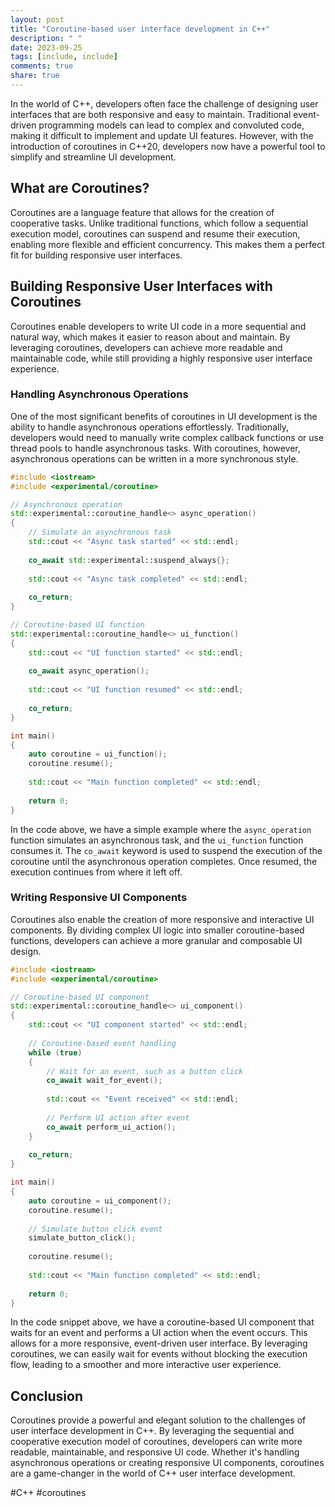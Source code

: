```yaml
---
layout: post
title: "Coroutine-based user interface development in C++"
description: " "
date: 2023-09-25
tags: [include, include]
comments: true
share: true
---
```


In the world of C++, developers often face the challenge of designing user interfaces that are both responsive and easy to maintain. Traditional event-driven programming models can lead to complex and convoluted code, making it difficult to implement and update UI features. However, with the introduction of coroutines in C++20, developers now have a powerful tool to simplify and streamline UI development.

## What are Coroutines?
Coroutines are a language feature that allows for the creation of cooperative tasks. Unlike traditional functions, which follow a sequential execution model, coroutines can suspend and resume their execution, enabling more flexible and efficient concurrency. This makes them a perfect fit for building responsive user interfaces.

## Building Responsive User Interfaces with Coroutines
Coroutines enable developers to write UI code in a more sequential and natural way, which makes it easier to reason about and maintain. By leveraging coroutines, developers can achieve more readable and maintainable code, while still providing a highly responsive user interface experience.

### Handling Asynchronous Operations
One of the most significant benefits of coroutines in UI development is the ability to handle asynchronous operations effortlessly. Traditionally, developers would need to manually write complex callback functions or use thread pools to handle asynchronous tasks. With coroutines, however, asynchronous operations can be written in a more synchronous style.

```cpp
#include <iostream>
#include <experimental/coroutine>

// Asynchronous operation
std::experimental::coroutine_handle<> async_operation()
{
    // Simulate an asynchronous task
    std::cout << "Async task started" << std::endl;
    
    co_await std::experimental::suspend_always{};
    
    std::cout << "Async task completed" << std::endl;
    
    co_return;
}

// Coroutine-based UI function
std::experimental::coroutine_handle<> ui_function()
{
    std::cout << "UI function started" << std::endl;
    
    co_await async_operation();
    
    std::cout << "UI function resumed" << std::endl;
    
    co_return;
}

int main()
{
    auto coroutine = ui_function();
    coroutine.resume();
    
    std::cout << "Main function completed" << std::endl;
    
    return 0;
}
```

In the code above, we have a simple example where the `async_operation` function simulates an asynchronous task, and the `ui_function` function consumes it. The `co_await` keyword is used to suspend the execution of the coroutine until the asynchronous operation completes. Once resumed, the execution continues from where it left off.

### Writing Responsive UI Components
Coroutines also enable the creation of more responsive and interactive UI components. By dividing complex UI logic into smaller coroutine-based functions, developers can achieve a more granular and composable UI design.

```cpp
#include <iostream>
#include <experimental/coroutine>

// Coroutine-based UI component
std::experimental::coroutine_handle<> ui_component()
{
    std::cout << "UI component started" << std::endl;
    
    // Coroutine-based event handling
    while (true)
    {
        // Wait for an event, such as a button click
        co_await wait_for_event();
        
        std::cout << "Event received" << std::endl;
        
        // Perform UI action after event
        co_await perform_ui_action();
    }
    
    co_return;
}

int main()
{
    auto coroutine = ui_component();
    coroutine.resume();
    
    // Simulate button click event
    simulate_button_click();
    
    coroutine.resume();
    
    std::cout << "Main function completed" << std::endl;
    
    return 0;
}
```

In the code snippet above, we have a coroutine-based UI component that waits for an event and performs a UI action when the event occurs. This allows for a more responsive, event-driven user interface. By leveraging coroutines, we can easily wait for events without blocking the execution flow, leading to a smoother and more interactive user experience.

## Conclusion
Coroutines provide a powerful and elegant solution to the challenges of user interface development in C++. By leveraging the sequential and cooperative execution model of coroutines, developers can write more readable, maintainable, and responsive UI code. Whether it's handling asynchronous operations or creating responsive UI components, coroutines are a game-changer in the world of C++ user interface development.

#C++ #coroutines